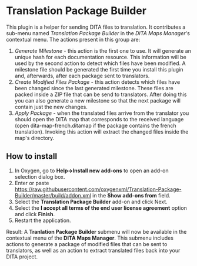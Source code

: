 # Translation Package Builder
This plugin is a helper for sending DITA files to translation. It contributes a sub-menu named *Translation Package Builder* in the *DITA Maps Manager*'s contextual menu. The actions present in this group are:
1. *Generate Milestone* - this action is the first one to use. It will generate an unique hash for each documentation resource. This information will be used by the second action to detect which files have been modified. A milestone file should be generated the first time you install this plugin and, afterwards, after each package sent to translators.
2. *Create Modified Files Package* - this action detects which files have been changed since the last generated milestone. These files are packed inside a ZIP file that can be send to translators. After doing this you can also generate a new milestone so that the next package will contain just the new changes.
3. *Apply Package* - when  the translated files arrive from the translator you should open the DITA map that corresponds to the received language (open dita-map-french.ditamap if the package contains the french translation). Invoking this action will extract the changed files inside the map's directory.

How to install
--------------
1. In Oxygen, go to **Help->Install new add-ons** to open an add-on selection dialog box.
2. Enter or paste https://raw.githubusercontent.com/oxygenxml/Translation-Package-Builder/master/build/addon.xml in the **Show add-ons from** field.
3. Select the **Translation Package Builder** add-on and click Next.
4. Select the **I accept all terms of the end user license agreement** option and click **Finish**.
5. Restart the application.

Result: A **Tranlation Package Builder** submenu will now be available in the contextual menu of the **DITA Maps Manager**. This submenu includes actions to generate a package of modified files that can be sent to translators, as well as an action to extract translated files back into your DITA project.
